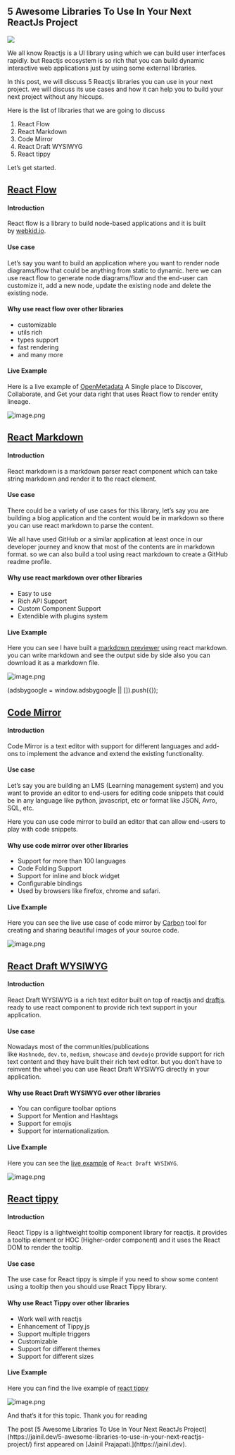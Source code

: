 ## 5 Awesome Libraries To Use In Your Next ReactJs Project

![](https://cdn.hashnode.com/res/hashnode/image/upload/v1662450871914/UEyX8PUNfc.png)

We all know Reactjs is a UI library using which we can build user interfaces rapidly. but Reactjs ecosystem is so rich that you can build dynamic interactive web applications just by using some external libraries.

In this post, we will discuss 5 Reactjs libraries you can use in your next project. we will discuss its use cases and how it can help you to build your next project without any hiccups.

Here is the list of libraries that we are going to discuss

1.  React Flow
2.  React Markdown
3.  Code Mirror
4.  React Draft WYSIWYG
5.  React tippy

Let’s get started.

[React Flow](https://reactflow.dev/docs/)
-----------------------------------------

#### Introduction

React flow is a library to build node-based applications and it is built by [webkid.io](https://webkid.io/).

#### Use case

Let’s say you want to build an application where you want to render node diagrams/flow that could be anything from static to dynamic. here we can use react flow to generate node diagrams/flow and the end-user can customize it, add a new node, update the existing node and delete the existing node.

#### Why use react flow over other libraries

*   customizable
*   utils rich
*   types support
*   fast rendering
*   and many more

#### Live Example

Here is a live example of [OpenMetadata](https://open-metadata.org/) A Single place to Discover, Collaborate, and Get your data right that uses React flow to render entity lineage.

![image.png](https://i0.wp.com/cdn.hashnode.com/res/hashnode/image/upload/v1641047040552/6qrPy9ghyy.png?w=1290&ssl=1 "5 Awesome Libraries To Use In Your Next ReactJs Project 15")

[React Markdown](https://github.com/remarkjs/react-markdown)
------------------------------------------------------------

#### Introduction

React markdown is a markdown parser react component which can take string markdown and render it to the react element.

#### Use case

There could be a variety of use cases for this library, let’s say you are building a blog application and the content would be in markdown so there you can use react markdown to parse the content.

We all have used GitHub or a similar application at least once in our developer journey and know that most of the contents are in markdown format. so we can also build a tool using react markdown to create a GitHub readme profile.

#### Why use react markdown over other libraries

*   Easy to use
*   Rich API Support
*   Custom Component Support
*   Extendible with plugins system

#### Live Example

Here you can see I have built a [markdown previewer](https://sachinchaurasiya.dev/tools/markdown-previewer) using react markdown. you can write markdown and see the output side by side also you can download it as a markdown file.

![image.png](https://i0.wp.com/cdn.hashnode.com/res/hashnode/image/upload/v1641047943901/22TJXqdbp.png?w=1290&ssl=1 "5 Awesome Libraries To Use In Your Next ReactJs Project 16")

(adsbygoogle = window.adsbygoogle || \[\]).push({});

[Code Mirror](https://codemirror.net/)
--------------------------------------

#### Introduction

Code Mirror is a text editor with support for different languages and add-ons to implement the advance and extend the existing functionality.

#### Use case

Let’s say you are building an LMS (Learning management system) and you want to provide an editor to end-users for editing code snippets that could be in any language like python, javascript, etc or format like JSON, Avro, SQL, etc.

Here you can use code mirror to build an editor that can allow end-users to play with code snippets.

#### Why use code mirror over other libraries

*   Support for more than 100 languages
*   Code Folding Support
*   Support for inline and block widget
*   Configurable bindings
*   Used by browsers like firefox, chrome and safari.

#### Live Example

Here you can see the live use case of code mirror by [Carbon](https://carbon.now.sh/) tool for creating and sharing beautiful images of your source code.

![image.png](https://i0.wp.com/cdn.hashnode.com/res/hashnode/image/upload/v1641049383314/XZMTx1sO8.png?w=1290&ssl=1 "5 Awesome Libraries To Use In Your Next ReactJs Project 17")

[React Draft WYSIWYG](https://jpuri.github.io/react-draft-wysiwyg/)
-------------------------------------------------------------------

#### Introduction

React Draft WYSIWYG is a rich text editor built on top of reactjs and [draftjs](https://draftjs.org/). ready to use react component to provide rich text support in your application.

#### Use case

Nowadays most of the communities/publications like `Hashnode`, `dev.to`, `medium`, `showcase` and `devdojo` provide support for rich text content and they have built their rich text editor. but you don’t have to reinvent the wheel you can use React Draft WYSIWYG directly in your application.

#### Why use React Draft WYSIWYG over other libraries

*   You can configure toolbar options
*   Support for Mention and Hashtags
*   Support for emojis
*   Support for internationalization.

#### Live Example

Here you can see the [live example](https://jpuri.github.io/react-draft-wysiwyg) of `React Draft WYSIWYG`.

![image.png](https://i0.wp.com/cdn.hashnode.com/res/hashnode/image/upload/v1641050376074/tatVaDChr.png?w=1290&ssl=1 "5 Awesome Libraries To Use In Your Next ReactJs Project 18")

[React tippy](https://github.com/tvkhoa/react-tippy)
----------------------------------------------------

#### Introduction

React Tippy is a lightweight tooltip component library for reactjs. it provides a tooltip element or HOC (Higher-order component) and it uses the React DOM to render the tooltip.

#### Use case

The use case for React tippy is simple if you need to show some content using a tooltip then you should use React Tippy library.

#### Why use React Tippy over other libraries

*   Work well with reactjs
*   Enhancement of Tippy.js
*   Support multiple triggers
*   Customizable
*   Support for different themes
*   Support for different sizes

#### Live Example

Here you can find the live example of [react tippy](https://tvkhoa.github.io/testlib/)

![image.png](https://i0.wp.com/cdn.hashnode.com/res/hashnode/image/upload/v1641051255326/zWLkU1E82.png?w=1290&ssl=1 "5 Awesome Libraries To Use In Your Next ReactJs Project 19")

And that’s it for this topic. Thank you for reading

<p>The post [5 Awesome Libraries To Use In Your Next ReactJs Project](https://jainil.dev/5-awesome-libraries-to-use-in-your-next-reactjs-project/) first appeared on [Jainil Prajapati.](https://jainil.dev).</p>